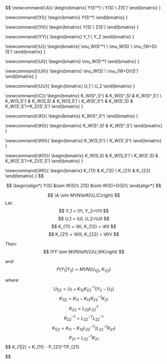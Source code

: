 $$
\newcommand{\A}{
\begin{bmatrix}
Y(S^*) \\
Y(S) \\
Z(S')
\end{bmatrix}
}

\newcommand{\YI}{
\begin{bmatrix}
Y(S^*) 
\end{bmatrix}
}

\newcommand{\YII}{
\begin{bmatrix}
Y(S) \\
Z(S')
\end{bmatrix}
}

\newcommand{\YY}{
\begin{bmatrix}
Y_1 \\
Y_2
\end{bmatrix}
}

\newcommand{\U}{
\begin{bmatrix}
\mu_W(S^*) \\
\mu_W(S) \\
\mu_{W+D}(S')
\end{bmatrix}
}

\newcommand{\UI}{
\begin{bmatrix}
\mu_W(S^*) 
\end{bmatrix}
}

\newcommand{\UII}{
\begin{bmatrix}
\mu_W(S) \\
\mu_{W+D}(S')
\end{bmatrix}
}

\newcommand{\UU}{
\begin{bmatrix}
U_1 \\
U_2
\end{bmatrix}
}

\newcommand{\C}{
\begin{bmatrix}
K_W(S^*,S^*) & K_W(S^*,S) & K_W(S^*,S') \\
K_W(S,S^*) & K_W(S,S) & K_W(S,S') \\
K_W(S',S^*) & K_W(S',S) & K_W(S',S')+K_D(S',S')
\end{bmatrix}
}

\newcommand{\KI}{
\begin{bmatrix}
K_W(S^*,S^*) 
\end{bmatrix}
}

\newcommand{\KII}{
\begin{bmatrix}
K_W(S^*,S) & K_W(S^*,S') 
\end{bmatrix}
}

\newcommand{\KIII}{
\begin{bmatrix}
K_W(S,S^*) \\
K_W(S',S^*)
\end{bmatrix}
}

\newcommand{\KIV}{
\begin{bmatrix}
K_W(S,S) & K_W(S,S') \\
K_W(S',S) & K_W(S',S')+K_D(S',S')
\end{bmatrix}
}

\newcommand{\KK}{
\begin{bmatrix}
K_{11} & K_{12} \\
K_{21} & K_{22} 
\end{bmatrix}
}
$$

$$
\begin{align*}
  Y(S) &\sim W(S)\\
  Z(S) &\sim W(S)+D(S)\\
\end{align*}
$$

$$
\A \sim MVN\left(\U,\C\right)
$$
Let:
$$
Y_1 = \YI, Y_2=\YII
$$
$$
U_1 = \UI, U_2=\UII
$$
$$
K_{11} = \KI, K_{12} = \KII
$$
$$
K_{21} = \KIII, K_{22} = \KIV
$$

Then:
$$
\YY \sim MVN\left(\UU,\KK\right)
$$

and:
$$
P(Y_1|Y_2) = MVN(U_{1|2},K_{1|2})
$$

where:
$$
U_{1|2} = U_1 + K_{12}K_{22}^{-1}(Y_2-U_2)
$$
$$
K_{1|2} = K_{11} - K_{12}K_{22}^{-1}K_{21}
$$
$$
K_{22} = L_{22}L_{22}^T
$$
$$
K_{22}^{-1} = L_{22}^{-T}L_{22}^{-1}
$$
$$
K_{1|2} = K_{11} - K_{12}L_{22}^{-T}(L_{22}^{-1}K_{21})
$$
$$
P_{21} = L_{22}^{-1}K_{21}
$$
$$
K_{1|2} = K_{11} - P_{21}^TP_{21}

$$
<!-- Commands:
$$
A = \A,  B = \B, C=\C \\
$$
\\
$$
KI = \KI, KII = \KII
$$
$$
KI = \KIII, KII = \KIV
$$ -->